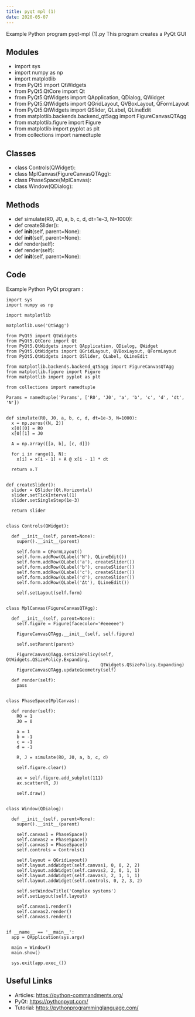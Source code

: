 ```yaml
---
title: pyqt mpl (1)
date: 2020-05-07
---
```

Example Python program pyqt-mpl (1).py
This program creates a PyQt GUI

## Modules

* import sys
* import numpy as np
* import matplotlib
* from PyQt5 import QtWidgets
* from PyQt5.QtCore import Qt
* from PyQt5.QtWidgets import QApplication, QDialog, QWidget
* from PyQt5.QtWidgets import QGridLayout, QVBoxLayout, QFormLayout
* from PyQt5.QtWidgets import QSlider, QLabel, QLineEdit
* from matplotlib.backends.backend_qt5agg import FigureCanvasQTAgg
* from matplotlib.figure import Figure
* from matplotlib import pyplot as plt
* from collections import namedtuple

## Classes

* class Controls(QWidget):
* class MplCanvas(FigureCanvasQTAgg):
* class PhaseSpace(MplCanvas):
* class Window(QDialog):

## Methods

* def simulate(R0, J0, a, b, c, d, dt=1e-3, N=1000):
* def createSlider():
*   def __init__(self, parent=None):
*   def __init__(self, parent=None):
*   def render(self):
*   def render(self):
*   def __init__(self, parent=None):

## Code

Example Python PyQt program :

    import sys
    import numpy as np
    
    import matplotlib
    
    matplotlib.use('Qt5Agg')
    
    from PyQt5 import QtWidgets
    from PyQt5.QtCore import Qt
    from PyQt5.QtWidgets import QApplication, QDialog, QWidget
    from PyQt5.QtWidgets import QGridLayout, QVBoxLayout, QFormLayout
    from PyQt5.QtWidgets import QSlider, QLabel, QLineEdit
    
    from matplotlib.backends.backend_qt5agg import FigureCanvasQTAgg
    from matplotlib.figure import Figure
    from matplotlib import pyplot as plt
    
    from collections import namedtuple
    
    Params = namedtuple('Params', ['R0', 'J0', 'a', 'b', 'c', 'd', 'dt', 'N'])
    
    
    def simulate(R0, J0, a, b, c, d, dt=1e-3, N=1000):
      x = np.zeros((N, 2))
      x[0][0] = R0
      x[0][1] = J0
    
      A = np.array([[a, b], [c, d]])
    
      for i in range(1, N):
        x[i] = x[i - 1] + A @ x[i - 1] * dt
    
      return x.T
    
    
    def createSlider():
      slider = QSlider(Qt.Horizontal)
      slider.setTickInterval(1)
      slider.setSingleStep(1e-3)
    
      return slider
    
    
    class Controls(QWidget):
    
      def __init__(self, parent=None):
        super().__init__(parent)
    
        self.form = QFormLayout()
        self.form.addRow(QLabel('N'), QLineEdit())
        self.form.addRow(QLabel('a'), createSlider())
        self.form.addRow(QLabel('b'), createSlider())
        self.form.addRow(QLabel('c'), createSlider())
        self.form.addRow(QLabel('d'), createSlider())
        self.form.addRow(QLabel('Δt'), QLineEdit())
    
        self.setLayout(self.form)
    
    
    class MplCanvas(FigureCanvasQTAgg):
    
      def __init__(self, parent=None):
        self.figure = Figure(facecolor='#eeeeee')
    
        FigureCanvasQTAgg.__init__(self, self.figure)
    
        self.setParent(parent)
    
        FigureCanvasQTAgg.setSizePolicy(self, QtWidgets.QSizePolicy.Expanding,
                                        QtWidgets.QSizePolicy.Expanding)
        FigureCanvasQTAgg.updateGeometry(self)
    
      def render(self):
        pass
    
    
    class PhaseSpace(MplCanvas):
    
      def render(self):
        R0 = 1
        J0 = 0
    
        a = 1
        b = -1
        c = -1
        d = -1
    
        R, J = simulate(R0, J0, a, b, c, d)
    
        self.figure.clear()
    
        ax = self.figure.add_subplot(111)
        ax.scatter(R, J)
    
        self.draw()
    
    
    class Window(QDialog):
    
      def __init__(self, parent=None):
        super().__init__(parent)
    
        self.canvas1 = PhaseSpace()
        self.canvas2 = PhaseSpace()
        self.canvas3 = PhaseSpace()
        self.controls = Controls()
    
        self.layout = QGridLayout()
        self.layout.addWidget(self.canvas1, 0, 0, 2, 2)
        self.layout.addWidget(self.canvas2, 2, 0, 1, 1)
        self.layout.addWidget(self.canvas3, 2, 1, 1, 1)
        self.layout.addWidget(self.controls, 0, 2, 3, 2)
    
        self.setWindowTitle('Complex systems')
        self.setLayout(self.layout)
    
        self.canvas1.render()
        self.canvas2.render()
        self.canvas3.render()
    
    
    if __name__ == '__main__':
      app = QApplication(sys.argv)
    
      main = Window()
      main.show()
    
      sys.exit(app.exec_())
    

## Useful Links

- Articles: https://python-commandments.org/
- PyQt: https://pythonpyqt.com/
- Tutorial: https://pythonprogramminglanguage.com/
